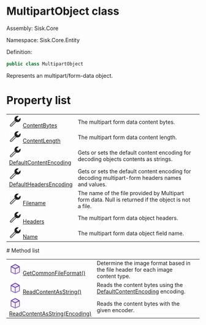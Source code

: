 <!--

Copyrights 2023 Sisk Framework - CypherPotato
Published under MIT license

!!! DO NOT EDIT THIS FILE !!!
This file was generated by a tool in the Sisk package. To edit the information in this documentation,
edit the XML documentation present in the Sisk source code.

-->

# MultipartObject class
Assembly: Sisk.Core

Namespace: Sisk.Core.Entity

Definition:

```cs
public class MultipartObject
```

Represents an multipart/form-data object.

# Property list
<table>
    <tbody>
<tr>
    <td width="33%">
        <img class="icon" src="/assets/img/icons/property.svg">
        <a href="/read?q=/contents/spec/Sisk.Core.Entity.MultipartObject.ContentBytes.md">
            ContentBytes
        </a>
    </td>
    <td>
        The multipart form data content bytes.
    <td>
</tr>
<tr>
    <td width="33%">
        <img class="icon" src="/assets/img/icons/property.svg">
        <a href="/read?q=/contents/spec/Sisk.Core.Entity.MultipartObject.ContentLength.md">
            ContentLength
        </a>
    </td>
    <td>
        The multipart form data content length.
    <td>
</tr>
<tr>
    <td width="33%">
        <img class="icon" src="/assets/img/icons/property.svg">
        <a href="/read?q=/contents/spec/Sisk.Core.Entity.MultipartObject.DefaultContentEncoding.md">
            DefaultContentEncoding
        </a>
    </td>
    <td>
        Gets or sets the default content encoding for decoding objects contents as strings.
    <td>
</tr>
<tr>
    <td width="33%">
        <img class="icon" src="/assets/img/icons/property.svg">
        <a href="/read?q=/contents/spec/Sisk.Core.Entity.MultipartObject.DefaultHeadersEncoding.md">
            DefaultHeadersEncoding
        </a>
    </td>
    <td>
        Gets or sets the default content encoding for decoding multipart-form headers names and values.
    <td>
</tr>
<tr>
    <td width="33%">
        <img class="icon" src="/assets/img/icons/property.svg">
        <a href="/read?q=/contents/spec/Sisk.Core.Entity.MultipartObject.Filename.md">
            Filename
        </a>
    </td>
    <td>
        The name of the file provided by Multipart form data. Null is returned if the object is not a file.
    <td>
</tr>
<tr>
    <td width="33%">
        <img class="icon" src="/assets/img/icons/property.svg">
        <a href="/read?q=/contents/spec/Sisk.Core.Entity.MultipartObject.Headers.md">
            Headers
        </a>
    </td>
    <td>
        The multipart form data object headers.
    <td>
</tr>
<tr>
    <td width="33%">
        <img class="icon" src="/assets/img/icons/property.svg">
        <a href="/read?q=/contents/spec/Sisk.Core.Entity.MultipartObject.Name.md">
            Name
        </a>
    </td>
    <td>
        The multipart form data object field name.
    <td>
</tr>
    </tbody>
</table>
# Method list
<table>
    <tbody>
<tr>
    <td width="33%">
        <img class="icon" src="/assets/img/icons/method.svg">
        <a href="/read?q=/contents/spec/Sisk.Core.Entity.MultipartObject.GetCommonFileFormat().md">
            GetCommonFileFormat()
        </a>
    </td>
    <td>
        Determine the image format based in the file header for each image content type.
    <td>
</tr>
<tr>
    <td width="33%">
        <img class="icon" src="/assets/img/icons/method.svg">
        <a href="/read?q=/contents/spec/Sisk.Core.Entity.MultipartObject.ReadContentAsString().md">
            ReadContentAsString()
        </a>
    </td>
    <td>
        Reads the content bytes using the <a href="/read?q=/contents/spec/Sisk.Core.Entity.MultipartObject.md">DefaultContentEncoding</a> encoding.
    <td>
</tr>
<tr>
    <td width="33%">
        <img class="icon" src="/assets/img/icons/method.svg">
        <a href="/read?q=/contents/spec/Sisk.Core.Entity.MultipartObject.ReadContentAsString(Encoding).md">
            ReadContentAsString(Encoding)
        </a>
    </td>
    <td>
        Reads the content bytes with the given encoder.
    <td>
</tr>
    </tbody>
</table>
